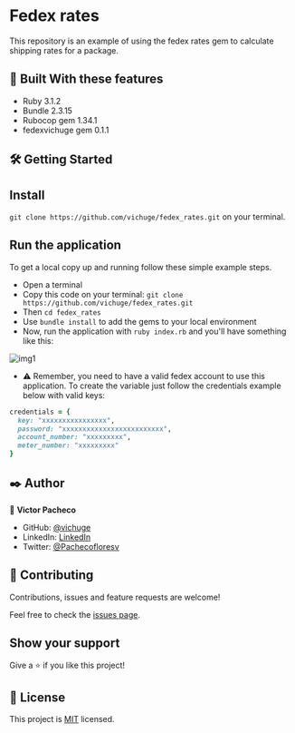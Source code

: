 # Fedex rates
This repository is an example of using the fedex rates gem to calculate shipping rates for a package.

## 🔧 Built With these features
- Ruby 3.1.2
- Bundle 2.3.15
- Rubocop gem 1.34.1
- fedexvichuge gem 0.1.1

## 🛠 Getting Started
## Install

```git clone https://github.com/vichuge/fedex_rates.git``` on your terminal.

## Run the application
To get a local copy up and running follow these simple example steps.

- Open a terminal
- Copy this code on your terminal: ```git clone https://github.com/vichuge/fedex_rates.git```
- Then `cd fedex_rates` 
- Use `bundle install` to add the gems to your local environment
- Now, run the application with `ruby index.rb` and you'll have something like this:

![img1](./imgs/s1.png)

- ⚠️ Remember, you need to have a valid fedex account to use this application. To create the variable just follow the credentials example below with valid keys:

```ruby
credentials = {
  key: "xxxxxxxxxxxxxxxx",
  password: "xxxxxxxxxxxxxxxxxxxxxxxxx",
  account_number: "xxxxxxxxx",
  meter_number: "xxxxxxxxx"
}
```

## ✒️ Author

👤 **Victor Pacheco**

- GitHub: [@vichuge](https://github.com/vichuge)
- LinkedIn: [LinkedIn](https://www.linkedin.com/in/victor-pacheco-7946aab2/)
- Twitter: [@Pachecofloresv](https://twitter.com/Pachecofloresv)

## 🤝 Contributing
Contributions, issues and feature requests are welcome!

Feel free to check the [issues page](https://github.com/vichuge/fedex_rates/issues).

## Show your support

Give a ⭐️ if you like this project!

## 📝 License

This project is [MIT](./LICENSE) licensed.